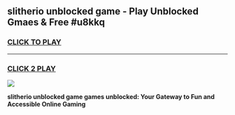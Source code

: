 
## slitherio unblocked game - Play Unblocked Gmaes & Free #u8kkq
<h3>
<a href="https://news.freeplayer.one?title=slitherio_unblocked_game&ref=24F">CLICK TO PLAY</a></h3>
<hr>

<h3>
<a href="https://news.freeplayer.one?title=slitherio_unblocked_game&ref=24F">CLICK 2 PLAY</a>
  
</h3>

<a href="https://news.freeplayer.one?title=slitherio_unblocked_game&ref=24F/"><img src="https://clearcache.store/games.png"></a>


**slitherio unblocked game games unblocked: Your Gateway to Fun and Accessible Online Gaming**
